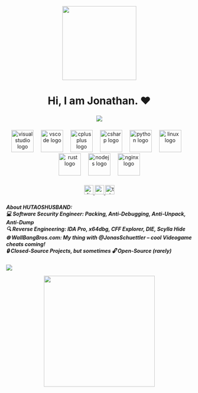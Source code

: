 <div align="center">
  <img height="200" src="https://camo.githubusercontent.com/71628c1ba4faea5763842142778cfd77dab09b279a346ff30c156d529950641b/68747470733a2f2f36342e6d656469612e74756d626c722e636f6d2f33333331306132636539363237333137343036356139376234383264653331652f353035353032376132356363663437382d30302f73353030783735302f373035306533653265626132653536303432343562633661343033393535653033376465356434642e676966"  />
</div>

###

<h1 align="center">Hi, I am Jonathan. ❤</h1>

###

<div align="center">
  <img src="https://visitor-badge.laobi.icu/badge?page_id=hutaoshusband.hutaoshusband&"  />
</div>

###

<div align="center">
  <img src="https://cdn.jsdelivr.net/gh/devicons/devicon/icons/visualstudio/visualstudio-plain.svg" height="60" alt="visualstudio logo"  />
  <img width="12" />
  <img src="https://cdn.jsdelivr.net/gh/devicons/devicon/icons/vscode/vscode-original.svg" height="60" alt="vscode logo"  />
  <img width="12" />
  <img src="https://cdn.jsdelivr.net/gh/devicons/devicon/icons/cplusplus/cplusplus-original.svg" height="60" alt="cplusplus logo"  />
  <img width="12" />
  <img src="https://cdn.jsdelivr.net/gh/devicons/devicon/icons/csharp/csharp-original.svg" height="60" alt="csharp logo"  />
  <img width="12" />
  <img src="https://cdn.jsdelivr.net/gh/devicons/devicon/icons/python/python-original.svg" height="60" alt="python logo"  />
  <img width="12" />
  <img src="https://cdn.jsdelivr.net/gh/devicons/devicon/icons/linux/linux-original.svg" height="60" alt="linux logo"  />
  <img width="12" />
  <img src="https://cdn.jsdelivr.net/gh/devicons/devicon/icons/rust/rust-original.svg" height="60" alt="rust logo"  />
  <img width="12" />
  <img src="https://cdn.jsdelivr.net/gh/devicons/devicon/icons/nodejs/nodejs-original.svg" height="60" alt="nodejs logo"  />
  <img width="12" />
  <img src="https://cdn.jsdelivr.net/gh/devicons/devicon/icons/nginx/nginx-original.svg" height="60" alt="nginx logo"  />
</div>

###

<div align="center">
  <a href="https://www.discord.gg/dUCNKkS2Ve/" target="_blank">
    <img src="https://img.shields.io/static/v1?message=Discord&logo=discord&label=&color=7289DA&logoColor=white&labelColor=&style=for-the-badge" height="25" alt="discord logo"  />
  </a>
  <a href="https://www.youtube.com/@hutaoshusband" target="_blank">
    <img src="https://img.shields.io/static/v1?message=Youtube&logo=youtube&label=&color=FF0000&logoColor=white&labelColor=&style=for-the-badge" height="25" alt="youtube logo"  />
  </a>
  <a href="https://www.t.me/hutaos_husband/" target="_blank">
    <img src="https://img.shields.io/static/v1?message=Telegram&logo=telegram&label=&color=2CA5E0&logoColor=white&labelColor=&style=for-the-badge" height="25" alt="telegram logo"  />
  </a>
</div>

###

<h5 align="left">About HUTAOSHUSBAND:<br>💻 Software Security Engineer: Packing, Anti-Debugging, Anti-Unpack, Anti-Dump<br>🔍 Reverse Engineering: IDA Pro, x64dbg, CFF Explorer, DIE, Scylla Hide<br>🌐 WallBangBros.com: My thing with @JonasSchuettler – cool Videogame cheats coming!<br>🔒 Closed-Source Projects, but sometimes 🔓 Open-Source (rarely)</h5>

###

<p><img align="center" src="https://github-readme-streak-stats.herokuapp.com/?user=hutaoshusband/></p>

###

<div align="center">
  <img height="300" src="https://www.hackingloops.com/wp-content/uploads/2023/01/x64dbg-download.png"  />
</div>

###
